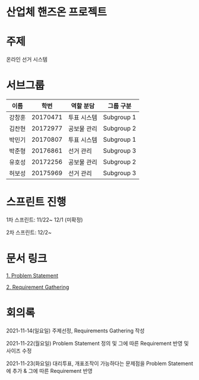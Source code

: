 
# 산업체 핸즈온 프로젝트



# 주제

온라인 선거 시스템

# 서브그룹 


|   이름  |  학번 |  역할 분담 | 그룹 구분 |
|---------|------|------------|---------------|
|  강창훈 | 20170471|투표 시스템|Subgroup 1
|  김찬현 | 20172977|공보물 관리|Subgroup 2
|  박민기 | 20170807|투표 시스템|Subgroup 1
|  박준형 | 20176861|선거 관리|Subgroup 3
|  유호성 | 20172256|공보물 관리|Subgroup 2
|  허보성 | 20175969|선거 관리|Subgroup 3


# 스프린트 진행

1차 스프린트: 11/22~ 12/1 (미확정)

2차 스프린트: 12/2~


# 문서 링크

<a href="https://github.com/Online-Election-System-Project/docs/blob/main/Problem%20Statement.pdf">1. Problem Statement</a>

<a href="https://github.com/Online-Election-System-Project/docs/blob/main/Requirements%20Gathering.pdf">2. Requirement Gathering</a>

# 회의록
2021-11-14(일요일) 주제선정, Requirements Gathering 작성

2021-11-22(월요일) Problem Statement 정의 및 그에 따른 Requirement 반영 및 사이즈 수정

2021-11-23(화요일) 대리투표, 개표조작이 가능하다는 문제점을 Problem Statement에 추가 & 그에 따른 Requirement 반영
